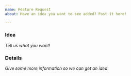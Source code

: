 ```yaml
---
name: Feature Request
about: Have an idea you want to see added? Post it here!

---
```

<!-- FactionsUUID Feature Request Template
Please post ideas that are relevant and can be for the majority, not just yourself. Check to see if this has already been requested as well.
-->
### Idea
*Tell us what you want!*


### Details
*Give some more information so we can get an idea.*
